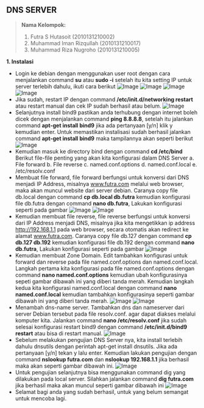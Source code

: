 ## DNS SERVER
> **Nama Kelompok:**
> 1. Futra S Hutasoit (2010131210002)
> 2. Muhammad Iman Rizqullah (2010131210017)
> 3. Muhammad Riza Nugroho (2010131210005)

**1. Instalasi**
+ Login ke debian dengan menggunakan user root dengan cara menjalankan command **su** atau **sudo -i** setelah itu kita setting IP untuk server terlebih dahulu, ikuti cara berikut
![Image](img/AST5_1.png)
![Image](img/AST5_2.png)
![Image](img/AST5_3.png)
![Image](img/AST5_4.png)
+ Jika sudah, restart IP dengan command **/etc/init.d/networking restart** atau restart manual dan cek IP sudah berhasil atau belum.
![Image](img/AST5_5.png)
+ Selanjutnya install bind9 pastikan anda terhubung dengan internet boleh dicek dengan menjalankan command **ping 8.8.8.8**, setelah itu jalankan command **apt-get install bind9** jika ada pertanyaan [y/n] klik y kemudian enter. Untuk memastikan instalisasi sudah berhasil jalankan command **apt-get install bind9** maka tampilannya akan seperti berikut
![Image](img/AST5_6.png)
+ Kemudian masuk ke directory bind dengan command **cd /etc/bind** Berikut file-file penting yang akan kita konfigurasi dalam DNS Server
a. File forward
b. File reverse
c. named.conf.options
d. named.conf.local
e. /etc/resolv.conf 
+ Membuat file forward, file forward berfungsi untuk konversi dari DNS menjadi IP Address, misalnya www.futra.com melalui web browser, maka akan muncul website dari server debian. Caranya copy file db.local dengan command **cp db.local db.futra** kemudian konfigurasi file db.futra dengan command **nano db.futra**, Lakukan konfigurasi seperti pada gambar
![Image](img/AST5_7.png)
![Image](img/AST5_8.png)
+ Kemudian membuat file reverse, file reverse berfungsi untuk konversi dari IP Address menjadi DNS, misalnya jika kita mengetikkan ip address http://192.168.1.1 pada web browser, secara otomatis akan redirect ke alamat www.futra.com. Caranya copy file db.127 dengan command **cp db.127 db.192** kemudian konfigurasi file db.192 dengan command **nano db.futra**, Lakukan konfigurasi seperti pada gambar
![Image](img/AST5_9.png)
+  Kemudian membuat Zone Domain. Edit tambahkan konfigurasi untuk forward dan reverse pada file named.conf.options dan named.conf.local. Langkah pertama kita konfigurasi pada file named.conf.options dengan command **nano named.conf.options** kemudian ubah konfigurasinya sepeti gambar dibawah ini yang diberi tanda merah. Kemudian langkah kedua kita konfigurasi named.conf.local dengan command **nano named.conf.local** kemudian tambahkan konfigurasinya seperti gambar dibawah ini yang diberi tanda merah.
![Image](img/AST5_10.png)
![Image](img/AST5_11.png)
+ Menambah dns-name server. Tambahkan dns dan nameserver dari server Debian tersebut pada file resolv.conf. agar dapat diakses melalui komputer kita. Jalankan command **nano /etc/resolv.conf** jika sudah selesai konfigurasi restart bind9 dengan command **/etc/init.d/bind9 restart** atau bisa di restart manual.
![Image](img/AST5_12.png)
+ Sebelum melakukan pengujian DNS Server nya, kita install terlebih dahulu dnsutils dengan perintah apt-get install dnsutils. Jika ada pertanyaan [y/n] tekan y lalu enter. Kemudian lakukan pengujian dengan command **nslookup futra.com** dan **nslookup 192.168.1.1** jika berhasil maka akan seperti gambar dibawah ini.
![Image](img/AST5_13.png)
+ Untuk pengujian selanjutnya bisa menggunakan command dig yang dilakukan pada local server. Silahkan jalankan command **dig futra.com** jika berhasil maka akan muncul seperti gambar dibawah
ini
![Image](img/AST5_14.png)
+ Selamat bagi anda yang sudah berhasil, untuk yang belum semangat untuk mencoba lagi.
